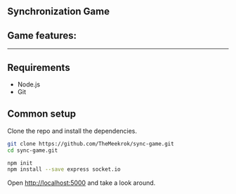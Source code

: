 ## Synchronization Game 

## Game features:

----

## Requirements

* Node.js
* Git

## Common setup

Clone the repo and install the dependencies.

```bash
git clone https://github.com/TheMeekrok/sync-game.git
cd sync-game.git
```

```bash
npm init
npm install --save express socket.io
```

Open [http://localhost:5000](http://localhost:5000) and take a look around.
